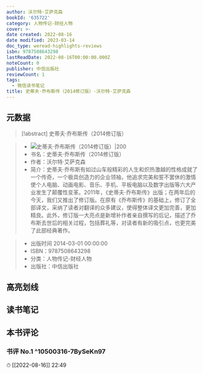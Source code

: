 ```yaml
---
author: 沃尔特·艾萨克森
bookId: '635722'
category: 人物传记-财经人物
cover: >-
date created: 2022-08-16
date modified: 2023-03-14
doc_type: weread-highlights-reviews
isbn: 9787508643298
lastReadDate: 2022-08-16T00:00:00.000Z
noteCount: 0
publisher: 中信出版社
reviewCount: 1
tags:
  - 微信读书笔记
title: 史蒂夫·乔布斯传（2014修订版）-沃尔特·艾萨克森
---
```


## 元数据

>[!abstract] 史蒂夫·乔布斯传（2014修订版）

> - ![史蒂夫·乔布斯传（2014修订版）|200](https://wfqqreader-1252317822.image.myqcloud.com/cover/722/635722/t7_635722.jpg)
> - 书名：史蒂夫·乔布斯传（2014修订版）
> - 作者：沃尔特·艾萨克森
> - 简介：史蒂夫·乔布斯有如过山车般精彩的人生和炽热激越的性格成就了一个传奇，一个极具创造力的企业领袖，他追求完美和誓不罢休的激情使个人电脑、动画电影、音乐、手机、平板电脑以及数字出版等六大产业发生了颠覆性变革。2011年，《史蒂夫·乔布斯传》出版；在两年后的今天，我们又推出了修订版。在原有《乔布斯传》的基础上，修订了全部译文，采纳了读者对翻译的众多建议，使得整体译文更加完善，更加精良。此外，修订版一大亮点是新增补作者亲自撰写的后记，描述了乔布斯去世后的相关过程，包括葬礼等，对读者有新的吸引点，也更完美了此部经典著作。

> - 出版时间 2014-03-01 00:00:00
> - ISBN：9787508643298
> - 分类：人物传记-财经人物
> - 出版社：中信出版社

## 高亮划线

## 读书笔记

## 本书评论

### 书评 No.1 ^10500316-7BySeKn97

⏱ [[2022-08-16]] 22:49
